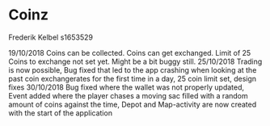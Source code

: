 # Coinz
Frederik Kelbel s1653529

19/10/2018 Coins can be collected. Coins can get exchanged. Limit of 25 Coins to exchange not set yet. Might be a bit buggy still.
25/10/2018 Trading is now possible, Bug fixed that led to the app crashing when looking at the past coin exchangerates for the first time in a day, 25 coin limit set, design fixes
30/10/2018 Bug fixed where the wallet was not properly updated, Event added where the player chases a moving sac filled with a random amount of coins against the time, Depot and Map-activity are now created with the start of the application
